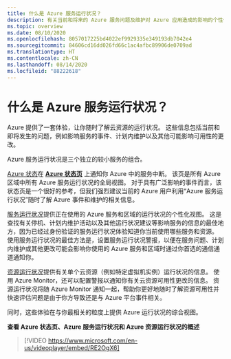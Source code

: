 ```yaml
---
title: 什么是 Azure 服务运行状况？
description: 有关当前和将来的 Azure 服务问题及维护对 Azure 应用造成的影响的个性化信息。
ms.topic: overview
ms.date: 08/10/2020
ms.openlocfilehash: 8057017225bd4022ef9929335e349193db7042e4
ms.sourcegitcommit: 84606cd16dd026fd66c1ac4afbc89906de0709ad
ms.translationtype: HT
ms.contentlocale: zh-CN
ms.lasthandoff: 08/14/2020
ms.locfileid: "88222618"
---
```

# <a name="what-is-azure-service-health"></a>什么是 Azure 服务运行状况？

Azure 提供了一套体验，让你随时了解云资源的运行状况。 这些信息包括当前和即将发生的问题，例如影响服务的事件、计划内维护以及其他可能影响可用性的更改。

Azure 服务运行状况是三个独立的较小服务的组合。

[Azure 状态](azure-status-overview.md)在 **[Azure 状态页](https://status.azure.com)** 上通知你 Azure 中的服务中断。 该页是所有 Azure 区域中所有 Azure 服务运行状况的全局视图。 对于具有广泛影响的事件而言，该状态页是一个很好的参考，但我们强烈建议当前的 Azure 用户利用“Azure 服务运行状况”随时了解 Azure 事件和维护的相关信息。

[服务运行状况](service-health-overview.md)提供正在使用的 Azure 服务和区域的运行状况的个性化视图。 这是查找有关停机、计划内维护活动以及其他运行状况建议等影响服务的信息的最佳地方，因为已经过身份验证的服务运行状况体验知道你当前使用哪些服务和资源。 使用服务运行状况的最佳方法是，设置服务运行状况警报，以便在服务问题、计划内维护或其他更改可能会影响你使用的 Azure 服务和区域时通过你首选的通信通道通知你。

[资源运行状况](resource-health-overview.md)提供有关单个云资源（例如特定虚拟机实例）运行状况的信息。 使用 Azure Monitor，还可以配置警报以通知你有关云资源可用性更改的信息。 资源运行状况将随 Azure Monitor 通知一起，帮助你更好地随时了解资源可用性并快速评估问题是由于你方导致还是与 Azure 平台事件相关。

同时，这些体验在与你最相关的粒度上提供 Azure 运行状况的综合视图。

**查看 Azure 状态页、Azure 服务运行状况和 Azure 资源运行状况的概述**

>[!VIDEO https://www.microsoft.com/en-us/videoplayer/embed/RE2OgX6]
